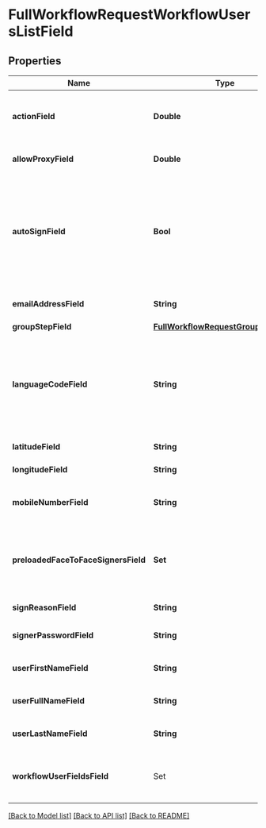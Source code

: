 # FullWorkflowRequestWorkflowUsersListField

## Properties
Name | Type | Description | Notes
------------ | ------------- | ------------- | -------------
**actionField** | **Double** | Refers to the order of signatures from the users. | 
**allowProxyField** | **Double** | Allow proxy confirmation field. | 
**autoSignField** | **Bool** | ### Enable auto sign.  &#x60;True &#x3D; Signature will be applied automaticly False &#x3D; User will need to login and Sign&#x60;  | 
**emailAddressField** | **String** | Workflow user&#39;s email addresses. | 
**groupStepField** | [**FullWorkflowRequestGroupStepField**](FullWorkflowRequestGroupStepField.md) |  | [optional] 
**languageCodeField** | **String** | #### Sets the display language for the user ##### ISO 2 Digit Code  &#x60;en &#x3D; English es &#x3D; Spanish fr &#x3D; French&#x60;  | 
**latitudeField** | **String** | Location latitude. | 
**longitudeField** | **String** | Location longtitude. | 
**mobileNumberField** | **String** | Group user&#39;s mobile number. | 
**preloadedFaceToFaceSignersField** | **Set<Any>** | Preloaded user&#39;s who will be using the face to face signature field. | [optional] 
**signReasonField** | **String** | Reason for signature. | 
**signerPasswordField** | **String** | Face to face user&#39;s password. | 
**userFirstNameField** | **String** | Face to face user&#39;s first name. | 
**userFullNameField** | **String** | Face to face user&#39;s full name. | 
**userLastNameField** | **String** | Face to face user&#39;s last name. | 
**workflowUserFieldsField** | Set<FullWorkflowRequestWorkflowUserFieldsField> | The list of the workflowed documents field. | [optional] 

[[Back to Model list]](../README.md#documentation-for-models) [[Back to API list]](../README.md#documentation-for-api-endpoints) [[Back to README]](../README.md)


